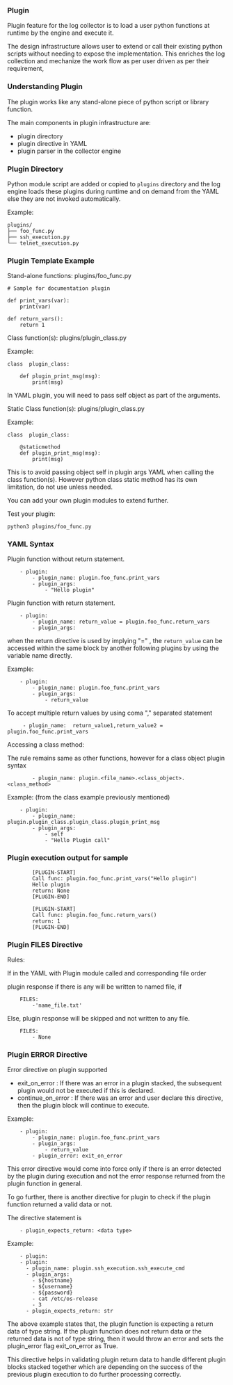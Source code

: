 ### Plugin

Plugin feature for the log collector is to load a user python functions at
runtime by the engine and execute it.

The design infrastructure allows user to extend or call their existing python
scripts without needing to expose the implementation. This enriches the log
collection and mechanize the work flow as per user driven as per their
requirement,

### Understanding Plugin

The plugin works like any stand-alone piece of python script or library
function.

The main components in plugin infrastructure are:

- plugin directory
- plugin directive in YAML
- plugin parser in the collector engine

### Plugin Directory

Python module script are added or copied to `plugins` directory and the log
engine loads these plugins during runtime and on demand from the YAML else they
are not invoked automatically.

Example:

```
plugins/
├── foo_func.py
├── ssh_execution.py
└── telnet_execution.py

```

### Plugin Template Example

Stand-alone functions: plugins/foo_func.py

```
# Sample for documentation plugin

def print_vars(var):
    print(var)

def return_vars():
    return 1
```

Class function(s): plugins/plugin_class.py

Example:

```
class  plugin_class:

    def plugin_print_msg(msg):
        print(msg)
```

In YAML plugin, you will need to pass self object as part of the arguments.

Static Class function(s): plugins/plugin_class.py

Example:

```
class  plugin_class:

    @staticmethod
    def plugin_print_msg(msg):
        print(msg)
```

This is to avoid passing object self in plugin args YAML when calling the class
function(s). However python class static method has its own limitation, do not
use unless needed.

You can add your own plugin modules to extend further.

Test your plugin:

```
python3 plugins/foo_func.py
```

### YAML Syntax

Plugin function without return statement.

```
    - plugin:
        - plugin_name: plugin.foo_func.print_vars
        - plugin_args:
            - "Hello plugin"
```

Plugin function with return statement.

```
    - plugin:
        - plugin_name: return_value = plugin.foo_func.return_vars
        - plugin_args:
```

when the return directive is used by implying "=" , the `return_value` can be
accessed within the same block by another following plugins by using the
variable name directly.

Example:

```
    - plugin:
        - plugin_name: plugin.foo_func.print_vars
        - plugin_args:
            - return_value
```

To accept multiple return values by using coma "," separated statement

```
     - plugin_name:  return_value1,return_value2 = plugin.foo_func.print_vars
```

Accessing a class method:

The rule remains same as other functions, however for a class object plugin
syntax

```
        - plugin_name: plugin.<file_name>.<class_object>.<class_method>
```

Example: (from the class example previously mentioned)

```
    - plugin:
        - plugin_name: plugin.plugin_class.plugin_class.plugin_print_msg
        - plugin_args:
            - self
            - "Hello Plugin call"
```

### Plugin execution output for sample

```
        [PLUGIN-START]
        Call func: plugin.foo_func.print_vars("Hello plugin")
        Hello plugin
        return: None
        [PLUGIN-END]

        [PLUGIN-START]
        Call func: plugin.foo_func.return_vars()
        return: 1
        [PLUGIN-END]
```

### Plugin FILES Directive

Rules:

If in the YAML with Plugin module called and corresponding file order

plugin response if there is any will be written to named file, if

```
    FILES:
        -'name_file.txt'
```

Else, plugin response will be skipped and not written to any file.

```
    FILES:
        - None
```

### Plugin ERROR Directive

Error directive on plugin supported

- exit_on_error : If there was an error in a plugin stacked, the subsequent
  plugin would not be executed if this is declared.
- continue_on_error : If there was an error and user declare this directive,
  then the plugin block will continue to execute.

Example:

```
    - plugin:
        - plugin_name: plugin.foo_func.print_vars
        - plugin_args:
            - return_value
        - plugin_error: exit_on_error
```

This error directive would come into force only if there is an error detected by
the plugin during execution and not the error response returned from the plugin
function in general.

To go further, there is another directive for plugin to check if the plugin
function returned a valid data or not.

The directive statement is

```
    - plugin_expects_return: <data type>
```

Example:

```
    - plugin:
    - plugin:
      - plugin_name: plugin.ssh_execution.ssh_execute_cmd
      - plugin_args:
        - ${hostname}
        - ${username}
        - ${password}
        - cat /etc/os-release
        - 3
      - plugin_expects_return: str
```

The above example states that, the plugin function is expecting a return data of
type string. If the plugin function does not return data or the returned data is
not of type string, then it would throw an error and sets the plugin_error flag
exit_on_error as True.

This directive helps in validating plugin return data to handle different plugin
blocks stacked together which are depending on the success of the previous
plugin execution to do further processing correctly.
